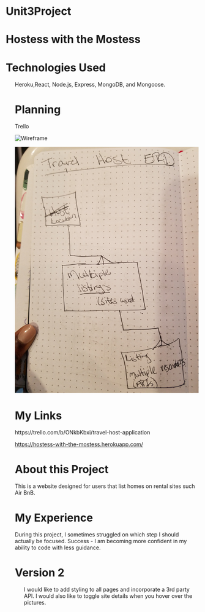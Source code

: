 # Unit3Project
<h1>Hostess with the Mostess</h1>
<h1>Technologies Used</h1>
<ul>
Heroku,React, Node.js, Express, MongoDB, and  Mongoose.

<h1>Planning</h1>
Trello

![Wireframe](./client/public/images/Wireframe.jpg)

![ERD](./client/public/images/TravelHostERD.jpg)


<h1>My Links</h1>
https://trello.com/b/ONkbKbxi/travel-host-application

https://hostess-with-the-mostess.herokuapp.com/


<h1>About this Project</h1>
This is a website designed for users that list homes on rental sites such Air BnB. 

<h1>My Experience</h1>
During this project, I sometimes struggled on which step I should actually be focused. Success - I am becoming more confident in my ability to code with less guidance.  

<h1>Version 2</h1>
<ul>
I would like to add styling to all pages and incorporate a 3rd party API.  I would also like to toggle site details when you hover over the pictures.


